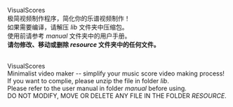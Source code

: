VisualScores<br/>
极简视频制作程序，简化你的乐谱视频制作！<br/>
如果需要编译，请解压 *lib* 文件夹中压缩包。<br/>
使用前请参考 *manual* 文件夹中的用户手册。<br/>
**请勿修改、移动或删除 *resource* 文件夹中的任何文件。**<br/><br/>


VisualScores<br/>
Minimalist video maker -- simplify your music score video making process!<br/>
If you want to complie, please unzip the file in folder *lib*.<br/>
Please refer to the user manual in folder *manual* before using.<br/>
DO NOT MODIFY, MOVE OR DELETE ANY FILE IN THE FOLDER *RESOURCE*.
